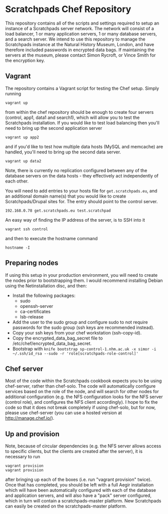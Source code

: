 Scratchpads Chef Repository
===========================
This repository contains all of the scripts and settings required to setup an 
instance of a Scratchpads server network. The network will consist of a load 
balancer, 1 or many application servers, 1 or many database servers, and a 
search server. We intend to use this repository to manage the Scratchpads 
instance at the Natural History Museum, London, and have therefore included 
passwords in encrypted data bags. If maintaining the servers at the museum, 
please contact Simon Rycroft, or Vince Smith for the encryption key.

Vagrant
-------
The repository contains a Vagrant script for testing the Chef setup. Simply 
running

    vagrant up

from within the chef repository should be enough to create four servers 
(control, app1, data1 and search1), which will allow you to test the 
Scratchpads installation. If you would like to test load balancing then you'll 
need to bring up the second application server

    vagrant up app2

and if you'd like to test how multiple data hosts (MySQL and memcache) are 
handled, you'll need to bring up the second data server.

    vagrant up data2

Note, there is currently no replication configured between any of the database 
servers on the data hosts - they effectively act independently of each other.

You will need to add entries to your hosts file for `get.scratchpads.eu`, and 
an additional domain name(s) that you would like to create Scratchpads/Drupal 
sites for. The entry should point to the control server.

    192.168.0.78 get.scratchpads.eu test.scratchpad

An easy way of finding the IP address of the server, is to SSH into it 

    vagrant ssh control

and then to execute the hostname command

    hostname -I

Preparing nodes
---------------
If using this setup in your production environment, you will need to create the 
nodes prior to bootstrapping them. I would recommend installing Debian using 
the Netinstallation disc, and then:
- Install the following packages:
  - sudo
  - openssh-server
  - ca-certificates
  - lsb-release
- Add the user to the sudo group and configure sudo to not require passwords 
for the sudo group (ssh keys are recommended instead).
- Copy your ssh keys from your chef workstation (ssh-copy-id).
- Copy the encrypted_data_bag_secret file to 
/etc/chef/encrypted_data_bag_secret.
- Bootstrap with `knife bootstrap sp-control-1.nhm.ac.uk -x simor -i 
~/.ssh/id_rsa --sudo -r 'role[scratchpads-role-control]'`

Chef server
-----------
Most of the code within the Scratchpads cookbook expects you to be using 
chef-server, rather than chef-solo. The code will automatically configure 
services based on the role of the node, and will search for other nodes for 
additional configuration (e.g. the NFS configuration looks for the NFS server 
(control role), and configures the NFS client accordingly). I hope to fix the 
code so that it does not break completely if using chef-solo, but for now, 
please use chef-server (you can use a hosted version at http://manage.chef.io/).

Up and provision
----------------
Note, because of circular dependencies (e.g. the NFS server allows access to 
specific clients, but the clients are created after the server), it is 
necessary to run

    vagrant provision
    vagrant provision

after bringing up each of the boxes (i.e. run "vagrant provision" twice). Once 
that has completed, you should be left with a full Aegir installation which 
will have been automatically configured with each of the database and 
application servers, and will also have a "pack" server configured, which in 
turn will contain a scratchpads-master platform. New Scratchpads can easily be 
created on the scratchpads-master platform.
